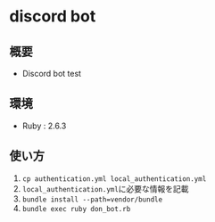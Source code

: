 # discord bot
## 概要
* Discord bot test

## 環境
* Ruby : 2.6.3

## 使い方
1. `cp authentication.yml local_authentication.yml`
1. `local_authentication.yml`に必要な情報を記載
1. `bundle install --path=vendor/bundle`
1. `bundle exec ruby don_bot.rb`
